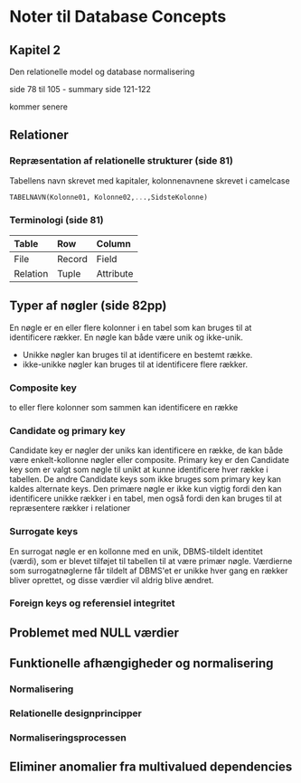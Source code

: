 # Noter til Database Concepts
## Kapitel 2
Den relationelle model og database normalisering

side 78 til 105 - summary side 121-122

kommer senere

## Relationer


### Repræsentation af relationelle strukturer (side 81)
Tabellens navn skrevet med kapitaler, kolonnenavnene skrevet i camelcase
```SQL
TABELNAVN(Kolonne01, Kolonne02,...,SidsteKolonne)
```
### Terminologi (side 81)

| Table | Row | Column |
|:---|:---|:---|
| File | Record | Field |
| Relation | Tuple | Attribute |

## Typer af nøgler (side 82pp)
En nøgle er en eller flere kolonner i en tabel som kan bruges til at identificere rækker. En nøgle kan både være unik og ikke-unik.
- Unikke nøgler kan bruges til at identificere en bestemt række.
- ikke-unikke nøgler kan bruges til at identificere flere rækker.

### Composite key
to eller flere kolonner som sammen kan identificere en række

### Candidate og primary key
Candidate key er nøgler der uniks kan identificere en række, de kan både være enkelt-kollonne nøgler eller composite. Primary key er den Candidate key som er valgt som nøgle til unikt at kunne identificere hver række i tabellen. De andre Candidate keys som ikke bruges som primary key kan kaldes alternate keys.
Den primære nøgle er ikke kun vigtig fordi den kan identificere unikke rækker i en tabel, men også fordi den kan bruges til at repræsentere rækker i relationer

### Surrogate keys
En surrogat nøgle er en kollonne med en unik, DBMS-tildelt identitet (værdi), som er blevet tilføjet til tabellen til at være primær nøgle. Værdierne som surrogatnøglerne får tildelt af DBMS'et er unikke hver gang en rækker bliver oprettet, og disse værdier vil aldrig blive ændret.

### Foreign keys og referensiel integritet


## Problemet med NULL værdier

## Funktionelle afhængigheder og normalisering

### Normalisering

### Relationelle designprincipper

### Normaliseringsprocessen

## Eliminer anomalier fra multivalued dependencies
